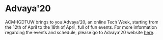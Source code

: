 # Advaya'20

ACM-IGDTUW brings to you Advaya'20, an online Tech Week, starting from the 12th of April to the 18th of April, full of fun events. For more information regarding the events and schedule, please go to Advaya'20 website [here](https://acm-igdtuw.github.io/Advaya2020/index.html).
